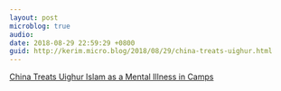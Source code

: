 ```yaml
---
layout: post
microblog: true
audio: 
date: 2018-08-29 22:59:29 +0800
guid: http://kerim.micro.blog/2018/08/29/china-treats-uighur.html
---
```

[China Treats Uighur Islam as a Mental Illness in Camps](https://www.theatlantic.com/international/archive/2018/08/china-pathologizing-uighur-muslims-mental-illness/568525/)
